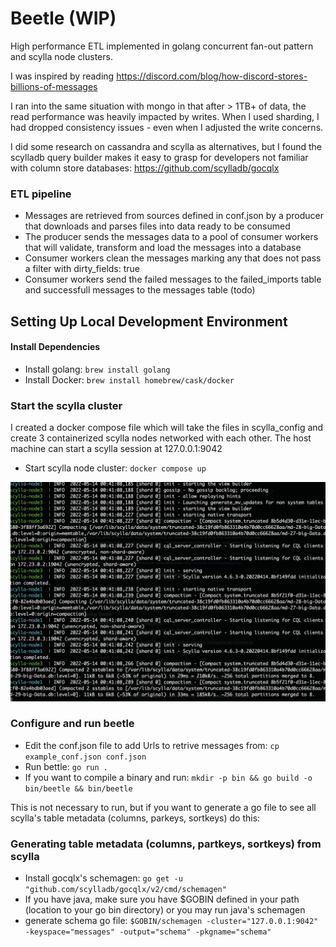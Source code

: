 Beetle (WIP)
===================

High performance ETL implemented in golang concurrent fan-out pattern and scylla node clusters.

I was inspired by reading https://discord.com/blog/how-discord-stores-billions-of-messages

I ran into the same situation with mongo in that after > 1TB+ of data, the read performance was heavily impacted by writes. When I used sharding, I had dropped consistency issues - even when I adjusted the write concerns.

I did some research on cassandra and scylla as alternatives, but I found the scylladb query builder makes it easy to grasp for developers not familiar with column store databases: https://github.com/scylladb/gocqlx

### ETL pipeline
* Messages are retrieved from sources defined in conf.json by a producer that downloads and parses files into data ready to be consumed
* The producer sends the messages data to a pool of consumer workers that will validate, transform and load the messages into a database
* Consumer workers clean the messages marking any that does not pass a filter with dirty_fields: true
* Consumer workers send the failed messages to the failed_imports table and successfull messages to the messages table (todo)

## Setting Up Local Development Environment

#### Install Dependencies
* Install golang: `brew install golang`
* Install Docker: `brew install homebrew/cask/docker`


### Start the scylla cluster

I created a docker compose file which will take the files in scylla_config and create 3 containerized scylla nodes networked with each other. The host machine can start a scylla session at 127.0.0.1:9042

* Start scylla node cluster: `docker compose up`

![ScreenShot](https://github.com/jeraldrich/beetle/blob/main/docker_scylla_cluster.png)


### Configure and run beetle
* Edit the conf.json file to add Urls to retrive messages from: `cp example_conf.json conf.json` 
* Run bettle: `go run .`
* If you want to compile a binary and run: `mkdir -p bin && go build -o bin/beetle && bin/beetle`

This is not necessary to run, but if you want to generate a go file to see all scylla's table metadata (columns, parkeys, sortkeys) do this:

### Generating table metadata (columns, partkeys, sortkeys) from scylla
* Install gocqlx's schemagen: `go get -u "github.com/scylladb/gocqlx/v2/cmd/schemagen"`
* If you have java, make sure you have $GOBIN defined in your path (location to your go bin directory) or you may run java's schemagen
* generate schema go file: `$GOBIN/schemagen -cluster="127.0.0.1:9042" -keyspace="messages" -output="schema" -pkgname="schema"`